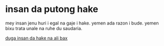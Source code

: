 # insan da putong hake

mey insan jenu huri i egal na gaje i hake.
yemen ada razon i bude.
yemen bixu trata unale na ruhe du saudaria.

[duga insan da hake na ali bax](https://www.ohchr.org/EN/UDHR/Pages/SearchByLang.aspx)

